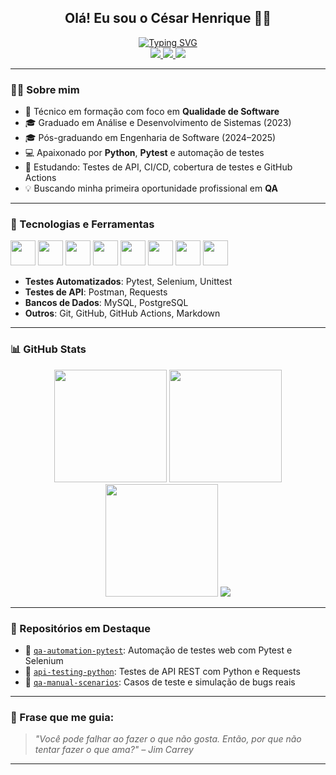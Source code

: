 <h2 align="center"><strong>Olá! Eu sou o César Henrique 👨‍💻</strong></h2>

<div align="center">
  <a href="https://git.io/typing-svg">
    <img src="https://readme-typing-svg.demolab.com?font=Fira+Code&weight=500&size=22&pause=1000&color=00FFD5&center=true&vCenter=true&random=false&width=700&lines=T%C3%A9cnico+em+formac%C3%A3o+com+foco+em+Python+e+Automatiza%C3%A7%C3%A3o+de+Testes+de+Software" alt="Typing SVG">
  </a>
</div>

<div align="center">
  <a href="https://www.instagram.com/cesar.h.dasilva/" target="_blank">
    <img src="https://img.shields.io/badge/Instagram-E4405F?style=for-the-badge&logo=instagram&logoColor=white">
  </a>
  <a href="https://www.linkedin.com/in/devcesarhsilva/" target="_blank">
    <img src="https://img.shields.io/badge/LinkedIn-0077B5?style=for-the-badge&logo=linkedin&logoColor=white">
  </a>
  <a href="mailto:cesar.h.dev.python@gmail.com" target="_blank">
    <img src="https://img.shields.io/badge/Gmail-D14836?style=for-the-badge&logo=gmail&logoColor=white">
  </a>
</div>

---

### 👨‍🎓 Sobre mim

- 📍 Técnico em formação com foco em **Qualidade de Software**
- 🎓 Graduado em Análise e Desenvolvimento de Sistemas (2023)
- 🎓 Pós-graduando em Engenharia de Software (2024–2025)
- 💻 Apaixonado por **Python**, **Pytest** e automação de testes
- 🧪 Estudando: Testes de API, CI/CD, cobertura de testes e GitHub Actions
- 💡 Buscando minha primeira oportunidade profissional em **QA**

---

### 🚀 Tecnologias e Ferramentas

<div>
  <img src="https://cdn.jsdelivr.net/gh/devicons/devicon/icons/python/python-original.svg" width="40" height="40" />
  <img src="https://cdn.jsdelivr.net/gh/devicons/devicon/icons/pytest/pytest-original.svg" width="40" height="40" />
  <img src="https://cdn.jsdelivr.net/gh/devicons/devicon/icons/selenium/selenium-original.svg" width="40" height="40" />
  <img src="https://cdn.jsdelivr.net/gh/devicons/devicon/icons/postgresql/postgresql-original.svg" width="40" height="40" />
  <img src="https://cdn.jsdelivr.net/gh/devicons/devicon/icons/mysql/mysql-original.svg" width="40" height="40" />
  <img src="https://cdn.jsdelivr.net/gh/devicons/devicon/icons/git/git-original.svg" width="40" height="40" />
  <img src="https://cdn.jsdelivr.net/gh/devicons/devicon/icons/github/github-original.svg" width="40" height="40" />
  <img src="https://cdn.jsdelivr.net/gh/devicons/devicon/icons/vscode/vscode-original.svg" width="40" height="40" />
</div>

- **Testes Automatizados**: Pytest, Selenium, Unittest  
- **Testes de API**: Postman, Requests  
- **Bancos de Dados**: MySQL, PostgreSQL  
- **Outros**: Git, GitHub, GitHub Actions, Markdown

---

### 📊 GitHub Stats

<div align="center">

  <img src="https://github-readme-stats.vercel.app/api?username=cesardevpython&show_icons=true&theme=tokyonight&count_private=true&include_all_commits=true" height="180" />
  <img src="https://github-readme-stats.vercel.app/api/top-langs/?username=cesardevpython&layout=compact&theme=tokyonight" height="180" />
  <img src="https://github-readme-streak-stats.herokuapp.com/?user=cesardevpython&theme=tokyonight" height="180"/>
  <img src="https://github-profile-trophy.vercel.app/?username=cesardevpython&theme=tokyonight&no-frame=true&column=3" />

</div>

---

### 📌 Repositórios em Destaque

- 🔹 [`qa-automation-pytest`](https://github.com/cesardevpython/qa-automation-pytest): Automação de testes web com Pytest e Selenium  
- 🔹 [`api-testing-python`](https://github.com/cesardevpython/api-testing-python): Testes de API REST com Python e Requests  
- 🔹 [`qa-manual-scenarios`](https://github.com/cesardevpython/qa-manual-scenarios): Casos de teste e simulação de bugs reais

---

### 📢 Frase que me guia:

> _"Você pode falhar ao fazer o que não gosta. Então, por que não tentar fazer o que ama?" – Jim Carrey_

---

